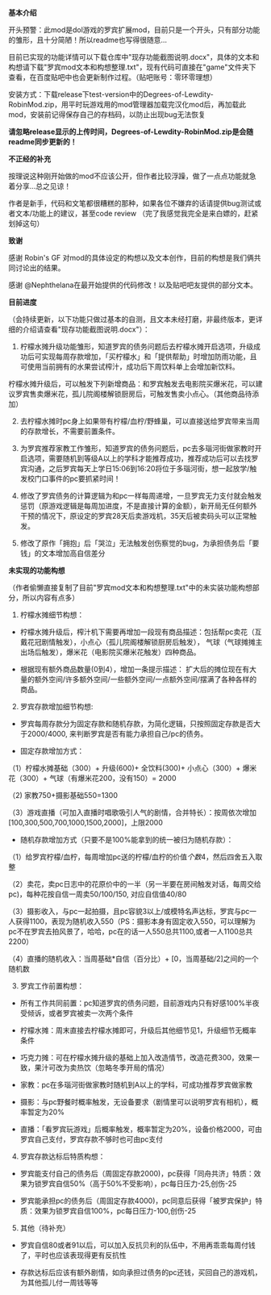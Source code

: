 **基本介绍**

开头预警：此mod是dol游戏的罗宾扩展mod，目前只是一个开头，只有部分功能的雏形，且十分简陋！所以readme也写得很随意...

目前已实现的功能详情可以下载仓库中"现存功能截图说明.docx"，具体的文本和构想请下载"罗宾mod文本和构想整理.txt"，现有代码可直接在"game"文件夹下查看，在百度贴吧中也会更新制作过程。（贴吧账号：零环零理想）

安装方式：下载release下test-version中的Degrees-of-Lewdity-RobinMod.zip，用平时玩游戏用的mod管理器加载完汉化mod后，再加载此mod，安装前记得保存自己的存档码，以防止出现bug无法恢复

**请忽略release显示的上传时间，Degrees-of-Lewdity-RobinMod.zip是会随readme同步更新的！**

**不正经的补充**

按理说这种刚开始做的mod不应该公开，但作者比较浮躁，做了一点点功能就急着分享...总之见谅！

作者是新手，代码和文笔都很糟糕的那种，如果各位不嫌弃的话请提供bug测试或者文本/功能上的建议，甚至code review
（完了我感觉我完全是来白嫖的，赶紧划掉这句）

**致谢**

感谢 Robin's GF 对mod的具体设定的构想以及文本创作，目前的构想是我们俩共同讨论出的结果。

感谢 @Nephthelana在最开始提供的代码修改！以及贴吧吧友提供的部分文本。

**目前进度**

（会持续更新，以下功能只做过基本的自测，且文本未经打磨，非最终版本，更详细的介绍请查看"现存功能截图说明.docx"）：

1. 柠檬水摊升级功能雏形，知道罗宾的债务问题后去柠檬水摊开启选项，升级成功后可实现每周存款增加，「买柠檬水」和「提供帮助」时增加防雨功能，且可使用当前拥有的水果尝试榨汁，成功后下周饮料单上会增加新饮料。

柠檬水摊升级后，可以触发下列新增商品：和罗宾触发去电影院买爆米花，可以建议罗宾售卖爆米花，孤儿院阁楼解锁厨房后，可触发售卖小点心。（其他商品待添加）

2. 去柠檬水摊时pc身上如果带有柠檬/血柠/野蜂巢，可以直接送给罗宾带来当周的存款增长，不需要前置条件。
  
3. 为罗宾推荐家教工作雏形，知道罗宾的债务问题后，pc去多瑙河街做家教时开启选项，需要随机到等级A以上的学科才能推荐成功，推荐成功后可以去找罗宾沟通，之后罗宾每天上学日15:06到16:20将位于多瑙河街，想一起放学/触发校门口事件的pc要抓紧时间！
   
4. 修改了罗宾债务的计算逻辑为和pc一样每周递增，一旦罗宾无力支付就会触发惩罚（原游戏逻辑是每周加进度，不是直接计算的金额），新开局无任何额外干预的情况下，原设定的罗宾28天后卖游戏机，35天后被卖码头可以正常触发。

5. 修改了原作「拥抱」后「哭泣」无法触发创伤察觉的bug，为承担债务后「要钱」的文本增加高自信差分
   
**未实现的功能构想**

（作者偷懒直接复制了目前"罗宾mod文本和构想整理.txt"中的未实装功能构想部分，所以内容有点多）

1. 柠檬水摊细节构想：
* 柠檬水摊升级后，榨汁机下需要再增加一段现有商品描述：包括帮pc卖花（互戴花冠剧情触发），小点心（孤儿院阁楼解锁厨房后触发），
 气球（气球摊摊主出场后触发），爆米花（电影院买爆米花触发）四种商品。

* 根据现有额外商品数量(0到4），增加一条提示描述：
 扩大后的摊位现在有大量的额外空间/许多额外空间/一些额外空间/一点额外空间/摆满了各种各样的商品。

2. 罗宾存款增加细节构想:
* 罗宾每周存款分为固定存款和随机存款，为简化逻辑，只按照固定存款是否大于2000/4000, 来判断罗宾是否有能力承担自己/pc的债务。

* 固定存款增加方式：
  
（1）柠檬水摊基础（300）+ 升级(600)+ 全饮料(300)+ 小点心（300）+ 爆米花（300）+ 气球（有爆米花200，没有150）= 2000

（2) 家教750+摄影基础550=1300

（3）游戏直播（可加入直播时唱歌吸引人气的剧情，合并特长）：按周依次增加[100,300,500,700,1000,1500,2000]，上限2000

* 随机存款增加方式（只要不是100%能拿到的统一被归为随机存款）：
  
（1）给罗宾柠檬/血柠，每周增加pc送的柠檬/血柠的价值*个数*4，然后四舍五入取整

（2）卖花，卖pc日志中的花原价中的一半（另一半要在房间触发对话，每周交给pc)，每种花按自信一周卖50/100/150, 对应自信值40/80

（3）摄影收入，与pc一起拍摄，且pc容貌3以上/或模特名声达标，罗宾与pc一人获得1100，表现为随机收入550（PS：摄影本身有固定收入550，可以理解为pc不在罗宾去拍风景了，哈哈，pc在的话一人550总共1100,或者一人1100总共2200）

（4）直播的随机收入：当周基础*自信（百分比）+ [0，当周基础/2]之间的一个随机数

3. 罗宾工作前置构想：
* 所有工作共同前置：pc知道罗宾的债务问题，目前游戏内只有好感100%半夜受倾诉，或者罗宾被卖一次两个条件

* 柠檬水摊：周末直接去柠檬水摊即可，升级后其他细节见1，升级细节无概率条件

* 巧克力摊：可在柠檬水摊升级的基础上加入改造情节，改造花费300，效果一致，果汁可改为卖热饮（忽略冬季开局的情况）

* 家教：pc在多瑙河街做家教时随机到A以上的学科，可成功推荐罗宾做家教

* 摄影：与pc野餐时概率触发，无设备要求（剧情里可以说明罗宾有相机），概率暂定为20%

* 直播：「看罗宾玩游戏」后概率触发，概率暂定为20%，设备价格2000，可由罗宾自己支付，罗宾存款不够时也可由pc支付

4. 罗宾存款达标后特质构想：

* 罗宾能支付自己的债务后（周固定存款2000)，pc获得「同舟共济」特质：效果为锁罗宾自信50%（高于50%不受影响），pc每日压力-25,创伤-25

* 罗宾能承担pc的债务后（周固定存款4000)，pc同意后获得「被罗宾保护」特质：效果为锁罗宾自信100%，pc每日压力-100,创伤-25

5. 其他（待补充）
   
* 罗宾自信80或者91以后，可以加入反抗贝利的队伍中，不用再乖乖每周付钱了，平时也应该表现得更有反抗性

* 存款达标后应该有额外剧情，如向承担过债务的pc还钱，买回自己的游戏机，为其他孤儿付一周钱等等
